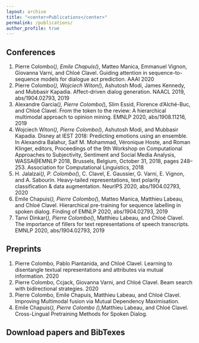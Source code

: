 ```yaml
---
layout: archive
title: "<center>Publications</center>"
permalink: /publications/
author_profile: true
---
```


Conferences
---
1. Pierre Colombo(*), Emile Chapuis(*), Matteo Manica, Emmanuel Vignon, Giovanna Varni, and Chloé
Clavel. Guiding attention in sequence-to-sequence models for dialogue act prediction. AAAI 2020
2. Pierre Colombo(*), Wojciech Witon(*), Ashutosh Modi, James Kennedy, and Mubbasir Kapadia.
Affect-driven dialog generation. NAACL 2019, abs/1904.02793, 2019
3. Alexandre Garcia(*), Pierre Colombo(*), Slim Essid, Florence d’Alché-Buc, and Chloé Clavel. From the token to the review: A hierarchical multimodal approach to opinion mining. EMNLP 2020, abs/1908.11216,
2019
4. Wojciech Witon(*), Pierre Colombo(*), Ashutosh Modi, and Mubbasir Kapadia. Disney at IEST 2018:
Predicting emotions using an ensemble. In Alexandra Balahur, Saif M. Mohammad, Véronique Hoste, and
Roman Klinger, editors, Proceedings of the 9th Workshop on Computational Approaches to Subjectivity,
Sentiment and Social Media Analysis, WASSA@EMNLP 2018, Brussels, Belgium, October 31, 2018,
pages 248–253. Association for Computational Linguistics, 2018
5. H. Jalalzai(*), P. Colombo(*), C. Clavel, E. Gaussier, G. Varni, E. Vignon, and A. Sabourin. Heavy-tailed
representations, text polarity classification & data augmentation. NeurIPS 2020, abs/1904.02793, 2020
6. Emile Chapuis(*), Pierre Colombo(*), Matteo Manica, Matthieu Labeau, and Chloé Clavel. Hierarchical
pre-training for sequence labelling in spoken dialog. Finding of EMNLP 2020, abs/1904.02793, 2019
7. Tanvi Dinkar(*), Pierre Colombo(*), Matthieu Labeau, and Chloé Clavel. The importance of fillers for
text representations of speech transcripts. EMNLP 2020, abs/1904.02793, 2019

Preprints
---
1. Pierre Colombo, Pablo Piantanida, and Chloé Clavel. Learning to disentangle textual representations
and attributes via mutual information. 2020
2. Pierre Colombo, Ccjack, Giovanna Varni, and Chloé Clavel. Beam search with bidirectional strategies.
2020
3. Pierre Colombo, Emile Chapuis, Matthieu Labeau, and Chloé Clavel. Improving Multimodal fusion via Mutual Dependency Maximisation. 
4. Emile Chapuis(*), Pierre Colombo (*),Matthieu Labeau, and Chloé Clavel. Cross-Lingual Pretraining Methods for Spoken Dialog. 





Download papers and BibTexes
---
<script src="https://bibbase.org/show?bib=https://dblp.org/pid/229/3167.bib&jsonp=1"></script>
